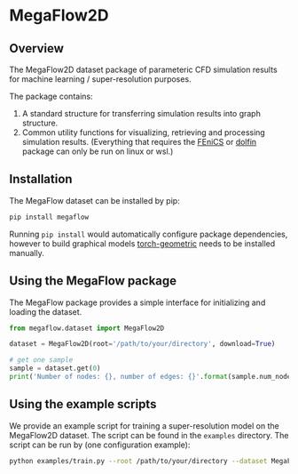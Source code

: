 # MegaFlow2D
 

## Overview
The MegaFlow2D dataset package of parameteric CFD simulation results for machine learning / super-resolution purposes.

The package contains:
1. A standard structure for transferring simulation results into graph structure.
2. Common utility functions for visualizing, retrieving and processing simulation results. (Everything that requires the [FEniCS](https://fenicsproject.org/) or [dolfin](https://github.com/FEniCS/dolfinx) package can only be run on linux or wsl.)

## Installation
The MegaFlow dataset can be installed by pip:
```bash
pip install megaflow
```

Running `pip install` would automatically configure package dependencies, however to build graphical models [torch-geometric](https://pytorch-geometric.readthedocs.io/en/latest/) needs to be installed manually.

## Using the MegaFlow package

The MegaFlow package provides a simple interface for initializing and loading the dataset. 

```py
from megaflow.dataset import MegaFlow2D

dataset = MegaFlow2D(root='/path/to/your/directory', download=True)

# get one sample
sample = dataset.get(0)
print('Number of nodes: {}, number of edges: {}'.format(sample.num_nodes, sample.num_edges))
```

## Using the example scripts
We provide an example script for training a super-resolution model on the MegaFlow2D dataset. The script can be found in the `examples` directory. The script can be run by (one configuration example):
```bash
python examples/train.py --root /path/to/your/directory --dataset MegaFlow2D --model FlowMLError --epochs 100 --batch_size 32 
```